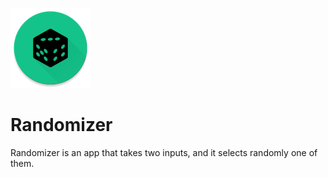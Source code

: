 ![](icons/icon_128x128.png)
# Randomizer
Randomizer is an app that takes two inputs, and it selects randomly one of them.
